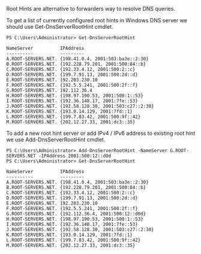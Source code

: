 Root Hints are alternative to forwarders way to resolve DNS queries.


To get a list of currently configured root hints in Windows DNS server we should use Get-DnsServerRootHint cmdlet.

```
PS C:\Users\Administrator> Get-DnsServerRootHint

NameServer          IPAddress
----------          ---------
A.ROOT-SERVERS.NET. {198.41.0.4, 2001:503:ba3e::2:30}
B.ROOT-SERVERS.NET. {192.228.79.201, 2001:500:84::b}
C.ROOT-SERVERS.NET. {192.33.4.12, 2001:500:2::c}
D.ROOT-SERVERS.NET. {199.7.91.13, 2001:500:2d::d}
E.ROOT-SERVERS.NET. 192.203.230.10
F.ROOT-SERVERS.NET. {192.5.5.241, 2001:500:2f::f}
G.ROOT-SERVERS.NET. 192.112.36.4
H.ROOT-SERVERS.NET. {198.97.190.53, 2001:500:1::53}
I.ROOT-SERVERS.NET. {192.36.148.17, 2001:7fe::53}
J.ROOT-SERVERS.NET. {192.58.128.30, 2001:503:c27::2:30}
K.ROOT-SERVERS.NET. {193.0.14.129, 2001:7fd::1}
L.ROOT-SERVERS.NET. {199.7.83.42, 2001:500:9f::42}
M.ROOT-SERVERS.NET. {202.12.27.33, 2001:dc3::35}

```

To add a new root hint server or add IPv4 / IPv6 address to existing root hint we use Add-DnsServerRootHint cmdlet.

```
PS C:\Users\Administrator> Add-DnsServerRootHint -NameServer G.ROOT-SERVERS.NET -IPAddress 2001:500:12::d0d
PS C:\Users\Administrator> Get-DnsServerRootHint

NameServer          IPAddress
----------          ---------
A.ROOT-SERVERS.NET. {198.41.0.4, 2001:503:ba3e::2:30}
B.ROOT-SERVERS.NET. {192.228.79.201, 2001:500:84::b}
C.ROOT-SERVERS.NET. {192.33.4.12, 2001:500:2::c}
D.ROOT-SERVERS.NET. {199.7.91.13, 2001:500:2d::d}
E.ROOT-SERVERS.NET. 192.203.230.10
F.ROOT-SERVERS.NET. {192.5.5.241, 2001:500:2f::f}
G.ROOT-SERVERS.NET. {192.112.36.4, 2001:500:12::d0d}
H.ROOT-SERVERS.NET. {198.97.190.53, 2001:500:1::53}
I.ROOT-SERVERS.NET. {192.36.148.17, 2001:7fe::53}
J.ROOT-SERVERS.NET. {192.58.128.30, 2001:503:c27::2:30}
K.ROOT-SERVERS.NET. {193.0.14.129, 2001:7fd::1}
L.ROOT-SERVERS.NET. {199.7.83.42, 2001:500:9f::42}
M.ROOT-SERVERS.NET. {202.12.27.33, 2001:dc3::35}

```
